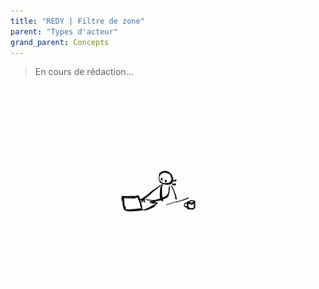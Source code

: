 ```yaml
---
title: "REDY | Filtre de zone"
parent: "Types d'acteur"
grand_parent: Concepts
---
```



> En cours de rédaction...

![SynApps](../../assets/under-progress.gif)
